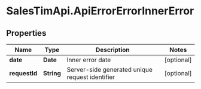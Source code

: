 # SalesTimApi.ApiErrorErrorInnerError

## Properties

Name | Type | Description | Notes
------------ | ------------- | ------------- | -------------
**date** | **Date** | Inner error date | [optional] 
**requestId** | **String** | Server-side generated unique request identifier | [optional] 


